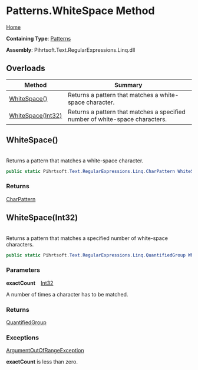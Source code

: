 # Patterns\.WhiteSpace Method

[Home](../../../../../../README.md)

**Containing Type**: [Patterns](../README.md)

**Assembly**: Pihrtsoft\.Text\.RegularExpressions\.Linq\.dll

## Overloads

| Method | Summary |
| ------ | ------- |
| [WhiteSpace()](#Pihrtsoft_Text_RegularExpressions_Linq_Patterns_WhiteSpace) | Returns a pattern that matches a white\-space character\. |
| [WhiteSpace(Int32)](#Pihrtsoft_Text_RegularExpressions_Linq_Patterns_WhiteSpace_System_Int32_) | Returns a pattern that matches a specified number of white\-space characters\. |

## WhiteSpace\(\) <a id="Pihrtsoft_Text_RegularExpressions_Linq_Patterns_WhiteSpace"></a>

\
Returns a pattern that matches a white\-space character\.

```csharp
public static Pihrtsoft.Text.RegularExpressions.Linq.CharPattern WhiteSpace()
```

### Returns

[CharPattern](../../CharPattern/README.md)

## WhiteSpace\(Int32\) <a id="Pihrtsoft_Text_RegularExpressions_Linq_Patterns_WhiteSpace_System_Int32_"></a>

\
Returns a pattern that matches a specified number of white\-space characters\.

```csharp
public static Pihrtsoft.Text.RegularExpressions.Linq.QuantifiedGroup WhiteSpace(int exactCount)
```

### Parameters

**exactCount** &ensp; [Int32](https://docs.microsoft.com/en-us/dotnet/api/system.int32)

A number of times a character has to be matched\.

### Returns

[QuantifiedGroup](../../QuantifiedGroup/README.md)

### Exceptions

[ArgumentOutOfRangeException](https://docs.microsoft.com/en-us/dotnet/api/system.argumentoutofrangeexception)

**exactCount** is less than zero\.

